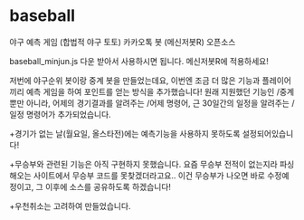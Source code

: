 # baseball
야구 예측 게임 (합법적 야구 토토) 카카오톡 봇 (메신저봇R) 오픈소스

baseball_minjun.js 다운 받아서 사용하시면 됩니다.
메신저봇R에 적용하세요!

저번에 야구순위 봇이랑 중계 봇을 만들었는데요, 이번엔 조금 더 많은 기능과 플레이어끼리 예측 게임을 하여 포인트를 얻는 방식을 추가했습니다!
원래 지원했던 기능인 /중계 뿐만 아니라, 어제의 경기결과를 알려주는 /어제 명령어, 근 30일간의 일정을 알려주는 /일정 명령어가 추가되었습니다.

+경기가 없는 날(월요일, 올스타전)에는 예측기능을 사용하지 못하도록 설정되어있습니다!


+무승부와 관련된 기능은 아직 구현하지 못했습니다. 요즘 무승부 전적이 없는지라 파싱해오는 사이트에서 무승부 코드를 못찾겠더라고요.. 이건 무승부가 나오면 바로 수정예정이고, 그 이후에 소스를 공유하도록 하겠습니다!


+우천취소는 고려하여 만들었습니다.
